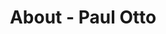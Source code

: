 ---
id: paul_otto
permalink: "/about/paul_otto"
full_name: Paul Otto
title: About - Paul Otto
role: Principal Engineer
image: 
about: Paul's passion for solving technology problems can be traced back to his childhood. Some of his earliest memories involve him helping his dad set up light measurement tests and troubleshooting problems with the software and firmware his dad wrote. Paul spent seven years in the US Army, learning everything from electronics repair, to turbine engines. Since leaving the military, Paul completed undergraduate and graduate education, and gained a wide breadth of experience in software and systems engineering. Paul brings a creative approach to problem-solving which he attributes to his unique life experiences. When he’s not geeking out, Paul enjoys time with his wife and children.
github: https://github.com/potto007
linkedin: https://www.linkedin.com/in/paulhotto/
featimg: "/assets/aboutBanner1.jpg"
layout: about/profile
---